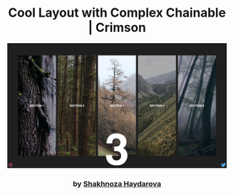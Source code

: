 <div align="center">

# Cool Layout with Complex Chainable | Crimson

<img src="admin/base.png">

### by <a href="https://github.com/shahnozahaydarova">Shakhnoza Haydarova</a>

</div>
